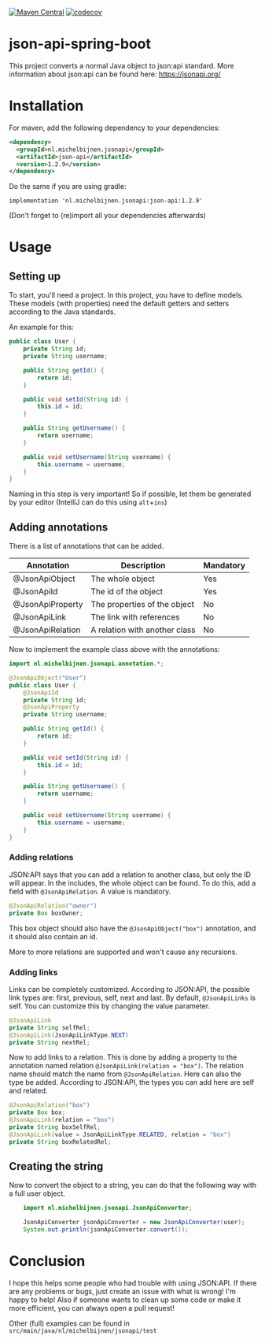 [![Maven Central](https://maven-badges.herokuapp.com/maven-central/nl.michelbijnen.jsonapi/json-api/badge.svg)](https://maven-badges.herokuapp.com/maven-central/nl.michelbijnen.jsonapi/json-api)
[![codecov](https://codecov.io/gh/MieskeB/json-api-spring-boot/branch/master/graph/badge.svg)](https://codecov.io/gh/MieskeB/json-api-spring-boot)

# json-api-spring-boot
This project converts a normal Java object to json:api standard. More information about json:api can be found here: https://jsonapi.org/

# Installation
For maven, add the following dependency to your dependencies:
```xml
<dependency>
  <groupId>nl.michelbijnen.jsonapi</groupId>
  <artifactId>json-api</artifactId>
  <version>1.2.9</version>
</dependency>
```

Do the same if you are using gradle:
```
implementation 'nl.michelbijnen.jsonapi:json-api:1.2.9'
```

(Don't forget to (re)import all your dependencies afterwards)

# Usage

## Setting up
To start, you'll need a project. In this project, you have to define models. These models (with properties) need the default getters and setters according to the Java standards.

An example for this:
```java
public class User {
    private String id;
    private String username;

    public String getId() {
        return id;
    }   

    public void setId(String id) {
        this.id = id;
    }

    public String getUsername() {
        return username;
    }   

    public void setUsername(String username) {
        this.username = username;
    }
}
```

Naming in this step is very important! So if possible, let them be generated by your editor (IntelliJ can do this using `alt`+`ins`)

## Adding annotations
There is a list of annotations that can be added.

| Annotation | Description | Mandatory |
|----------------|------------------|-----|
| @JsonApiObject | The whole object | Yes |
| @JsonApiId | The id of the object | Yes |
| @JsonApiProperty | The properties of the object | No |
| @JsonApiLink | The link with references | No |
| @JsonApiRelation | A relation with another class | No |

Now to implement the example class above with the annotations:
```java
import nl.michelbijnen.jsonapi.annotation.*;

@JsonApiObject("User")
public class User {
    @JsonApiId
    private String id;
    @JsonApiProperty
    private String username;

    public String getId() {
        return id;
    }   

    public void setId(String id) {
        this.id = id;
    }

    public String getUsername() {
        return username;
    }   

    public void setUsername(String username) {
        this.username = username;
    }
}
```

### Adding relations
JSON:API says that you can add a relation to another class, but only the ID will appear. In the includes, the whole object can be found. To do this, add a field with `@JsonApiRelation`. A value is mandatory.

```java
@JsonApiRelation("owner")
private Box boxOwner;
```

This box object should also have the `@JsonApiObject("box")` annotation, and it should also contain an id.

More to more relations are supported and won't cause any recursions.

### Adding links
Links can be completely customized. According to JSON:API, the possible link types are: first, previous, self, next and last. By default, `@JsonApiLinks` is self. You can customize this by changing the value parameter.

```java
@JsonApiLink
private String selfRel;
@JsonApiLink(JsonApiLinkType.NEXT)
private String nextRel;
```

Now to add links to a relation. This is done by adding a property to the annotation named relation `@JsonApiLink(relation = "box")`. The relation name should match the name from `@JsonApiRelation`. Here can also the type be added. According to JSON:API, the types you can add here are self and related.

```java
@JsonApiRelation("box")
private Box box;
@JsonApiLink(relation = "box")
private String boxSelfRel;
@JsonApiLink(value = JsonApiLinkType.RELATED, relation = "box")
private String boxRelatedRel;
```

## Creating the string
Now to convert the object to a string, you can do that the following way with a full user object.
```java
    import nl.michelbijnen.jsonapi.JsonApiConverter;

    JsonApiConverter jsonApiConverter = new JsonApiConverter(user);
    System.out.println(jsonApiConverter.convert());
```

# Conclusion
I hope this helps some people who had trouble with using JSON:API. If there are any problems or bugs, just create an issue with what is wrong! I'm happy to help! Also if someone wants to clean up some code or make it more efficient, you can always open a pull request!

Other (full) examples can be found in `src/main/java/nl/michelbijnen/jsonapi/test`
